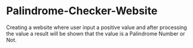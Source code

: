 # Palindrome-Checker-Website
Creating a website where user input a positive value and after processing the value a result will be shown that the value is a Palindrome Number or Not.
